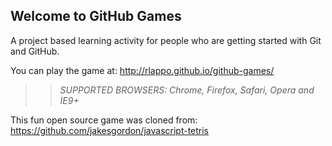 ## Welcome to GitHub Games

A project based learning activity for people who are getting started with Git and GitHub.

You can play the game at: http://rlappo.github.io/github-games/

>> _*SUPPORTED BROWSERS*: Chrome, Firefox, Safari, Opera and IE9+_

This fun open source game was cloned from: https://github.com/jakesgordon/javascript-tetris
